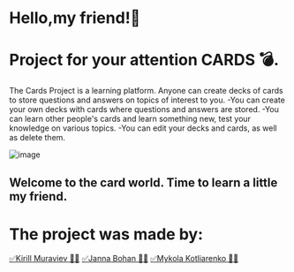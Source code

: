 # Hello,my friend!🤚

# Project for your attention CARDS 💣.
                                                            
The Cards Project is a learning platform. Anyone can create decks of cards to store questions and answers on topics of interest to you.
-You can create your own decks with cards where questions and answers are stored.
-You can learn other people's cards and learn something new, test your knowledge on various topics.
-You can edit your decks and cards, as well as delete them.

![image](https://user-images.githubusercontent.com/101484568/206838795-3407ea47-a2cb-4ccb-afa6-74b99f4c098b.png)


## Welcome to the card world. Time to learn a little my friend.


# The project was made by:

<a href="https://github.com/Kirill2690">✅Kirill Muraviev 👨‍💻</a>
<a href="https://github.com/zhanetfio">✅Janna Bohan 👩‍💻</a>
<a href="https://github.com/MKotliarenko">✅Mykola Kotliarenko 👨‍💻</a>
